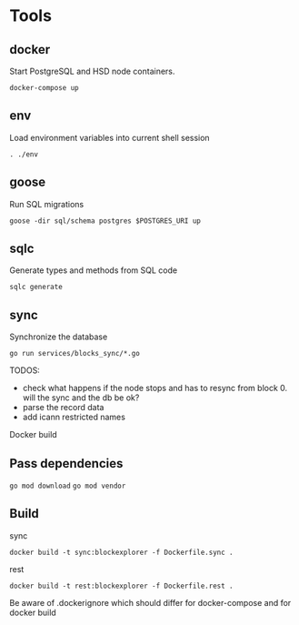 # Tools

## docker

Start PostgreSQL and HSD node containers.

```
docker-compose up
```

## env

Load environment variables into current shell session

```
. ./env
```

## goose

Run SQL migrations

```
goose -dir sql/schema postgres $POSTGRES_URI up
```

## sqlc

Generate types and methods from SQL code

```
sqlc generate
```

## sync

Synchronize the database
```
go run services/blocks_sync/*.go
```



TODOS:
- check what happens if the node stops and has to resync from block 0. will the sync and the db be ok?
- parse the record data
- add icann restricted names


Docker build

## Pass dependencies

`go mod download`
`go mod vendor`


## Build

sync
```
docker build -t sync:blockexplorer -f Dockerfile.sync .
```

rest
```
docker build -t rest:blockexplorer -f Dockerfile.rest .
```

Be aware of .dockerignore which should differ for docker-compose and for docker build

